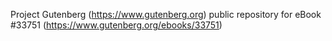 Project Gutenberg (https://www.gutenberg.org) public repository for eBook #33751 (https://www.gutenberg.org/ebooks/33751)

